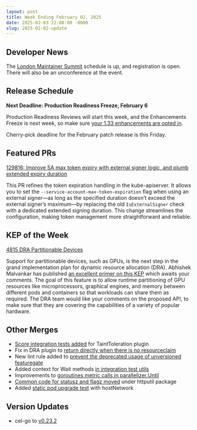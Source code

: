 ```yaml
---
layout: post
title: Week Ending February 02, 2025
date: 2025-02-03 22:00:00 -0000
slug: 2025-02-02-update
---
```


## Developer News

The [London Maintainer Summit](https://events.linuxfoundation.org/kubecon-cloudnativecon-europe/features-add-ons/maintainer-summit/) schedule is up, and registration is open. There will also be an unconference at the event.

## Release Schedule

**Next Deadline: Production Readiness Freeze, February 6**

Production Readiness Reviews will start this week, and the Enhancements Freeze is next week, so make sure [your 1.33 enhancements are opted in](https://groups.google.com/a/kubernetes.io/g/dev/c/TvHexZLQisg).

Cherry-pick deadline for the February patch release is this Friday.

## Featured PRs

[129816: Improve SA max token expiry with external signer logic, and plumb extended expiry duration](https://github.com/kubernetes/kubernetes/pull/129816)

This PR refines the token expiration handling in the kube-apiserver. It allows you to set the 
`--service-account-max-token-expiration` flag when using an external signer—as long as 
the specified duration doesn’t exceed the external signer’s maximum—by replacing the 
old `IsExternalSigner` check with a dedicated extended signing duration. This change 
streamlines the configuration, making token management more straightforward and reliable.

## KEP of the Week

[4815 DRA Partitionable Devices](https://github.com/klueska/k8s-enhancements/blob/53e1584f6d441ff062817503ebee8b80e5e067d6/keps/sig-node/4815-dra-partitionable-devices/README.md)

Support for partitionable devices, such as GPUs, is the next step in the grand implementation plan for dynamic resource allocation (DRA).  Abhishek Malvankar has published [an excellent primer on this KEP](https://docs.google.com/document/d/1lXGfnrBixRIMW9ESa-mv09Kisb2myVFV_A3nqPJ4FCQ/edit?tab=t.0) which awaits your comments. The goal of this feature is to allow runtime partitioning of GPU resources like microprocessors, graphical engines, and memory between different pods and containers so that workloads can share them as required. The DRA team would like your comments on the proposed API, to make sure that they are covering the capabilities of a variety of popular hardware.

## Other Merges

* [Score integration tests added](https://github.com/kubernetes/kubernetes/pull/129920) for TaintToleration plugin
* Fix in DRA plugin to [return directly when there is no resourceclaim](https://github.com/kubernetes/kubernetes/pull/129823)
* New lint rule added to [prevent the deprecated usage of unversioned featuregate](https://github.com/kubernetes/kubernetes/pull/129813)
* Added context for Wait methods [in integration test utils](https://github.com/kubernetes/kubernetes/pull/129807)
* Improvements to [goroutines metric calls in parallelizer.Until](https://github.com/kubernetes/kubernetes/pull/128999)
* [Common code for statusz and flagz moved](https://github.com/kubernetes/kubernetes/pull/128925) under httputil package
* Added [static pod upgrade test](https://github.com/kubernetes/kubernetes/pull/128845) with hostNetwork

## Version Updates

* cel-go to [v0.23.2](https://github.com/kubernetes/kubernetes/pull/129844)
